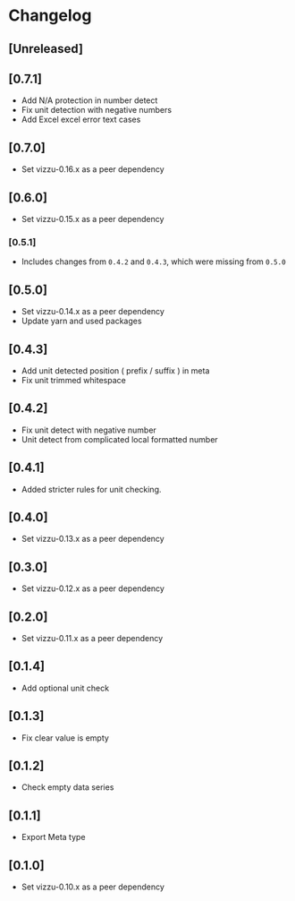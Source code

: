 # Changelog

## [Unreleased]

## [0.7.1]

-   Add N/A protection in number detect
-   Fix unit detection with negative numbers
-   Add Excel excel error text cases

## [0.7.0]

-   Set vizzu-0.16.x as a peer dependency

## [0.6.0]

-   Set vizzu-0.15.x as a peer dependency

### [0.5.1]

-   Includes changes from `0.4.2` and `0.4.3`, which were missing from `0.5.0`

## [0.5.0]

-   Set vizzu-0.14.x as a peer dependency
-   Update yarn and used packages

## [0.4.3]

-   Add unit detected position ( prefix / suffix ) in meta
-   Fix unit trimmed whitespace

## [0.4.2]

-   Fix unit detect with negative number
-   Unit detect from complicated local formatted number

## [0.4.1]

-   Added stricter rules for unit checking.

## [0.4.0]

-   Set vizzu-0.13.x as a peer dependency

## [0.3.0]

-   Set vizzu-0.12.x as a peer dependency

## [0.2.0]

-   Set vizzu-0.11.x as a peer dependency

## [0.1.4]

-   Add optional unit check

## [0.1.3]

-   Fix clear value is empty

## [0.1.2]

-   Check empty data series

## [0.1.1]

-   Export Meta type

## [0.1.0]

-   Set vizzu-0.10.x as a peer dependency
